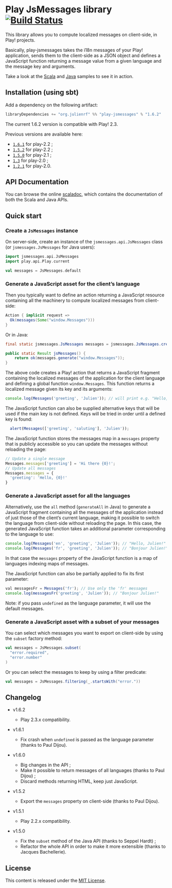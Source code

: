 # Play JsMessages library [![Build Status](https://travis-ci.org/julienrf/play-jsmessages.png?branch=master)](https://travis-ci.org/julienrf/play-jsmessages)

This library allows you to compute localized messages on client-side, in Play! projects.

Basically, play-jsmessages takes the i18n messages of your Play! application, sends them to the client-side as a JSON object and defines a JavaScript function returning a message value from a given language and the message key and arguments.

Take a look at the [Scala](/sample-scala) and [Java](/sample-java) samples to see it in action.

## Installation (using sbt)

Add a dependency on the following artifact:

```scala
libraryDependencies += "org.julienrf" %% "play-jsmessages" % "1.6.2"
```

The current 1.6.2 version is compatible with Play! 2.3.

Previous versions are available here:
 * [`1.6.1`](https://github.com/julienrf/play-jsmessages/tree/1.6.1) for play-2.2 ;
 * [`1.5.2`](https://github.com/julienrf/play-jsmessages/tree/1.5.2) for play-2.2 ;
 * [`1.5.0`](https://github.com/julienrf/play-jsmessages/tree/1.5.0) for play-2.1 ;
 * [`1.3`](https://github.com/julienrf/play-jsmessages/tree/403dc8d7248c965c827b70edeff55016ae274bef) for play-2.0 ;
 * [`1.2.1`](https://github.com/julienrf/play-jsmessages/tree/cc52b23dae9997b77da3cbccf6d22b60a557c2ee) for play-2.0.

## API Documentation

You can browse the online [scaladoc](http://julienrf.github.io/play-jsmessages/1.6.2/api/), which contains the documentation of both the Scala and Java APIs.

## Quick start

### Create a `JsMessages` instance

On server-side, create an instance of the `jsmessages.api.JsMessages` class (or `jsmessages.JsMessages` for Java users):

```scala
import jsmessages.api.JsMessages
import play.api.Play.current

val messages = JsMessages.default
```

### Generate a JavaScript asset for the client’s language

Then you typically want to define an action returning a JavaScript resource containing all the machinery to compute localized messages from client-side:

```scala
Action { implicit request =>
  Ok(messages(Some("window.Messages")))
}
```

Or in Java:

```java
final static jsmessages.JsMessages messages = jsmessages.JsMessages.create(play.Play.application());

public static Result jsMessages() {
    return ok(messages.generate("window.Messages"));
}
```

The above code creates a Play! action that returns a JavaScript fragment containing the localized messages of the application for the client language and defining a global function `window.Messages`. This function returns a localized message given its key and its arguments:

```javascript
console.log(Messages('greeting', 'Julien')); // will print e.g. "Hello, Julien!" or "Bonjour Julien!"
```

The JavaScript function can also be supplied alternative keys that will be used if the main key is not defined. Keys will be tried in order until a defined key is found:

```javascript
  alert(Messages(['greeting', 'saluting'], 'Julien'));
```

The JavaScript function stores the messages map in a `messages` property that is publicly accessible so you can update the messages without reloading the page:

```javascript
// Update a single message
Messages.messages['greeting'] = 'Hi there {0}!';
// Update all messages
Messages.messages = {
  'greeting': 'Hello, {0}!'
}
```

### Generate a JavaScript asset for all the languages

Alternatively, use the `all` method (`generateAll` in Java) to generate a JavaScript fragment containing all the messages of the application instead of just those of the client’s current language, making it possible to switch the language from client-side without reloading the page. In this case, the generated JavaScript function takes an additional parameter corresponding to the language to use:

```javascript
console.log(Messages('en', 'greeting', 'Julien')); // "Hello, Julien!"
console.log(Messages('fr', 'greeting', 'Julien')); // "Bonjour Julien!"
```

In that case the `messages` property of the JavaScript function is a map of languages indexing maps of messages.

The JavaScript function can also be partially applied to fix its first parameter:

```javascript
val messagesFr = Messages('fr'); // Use only the 'fr' messages
console.log(messagesFr('greeting', 'Julien')); // "Bonjour Julien!"
```

Note: if you pass `undefined` as the language parameter, it will use the default messages.

### Generate a JavaScript asset with a subset of your messages

You can select which messages you want to export on client-side by using the `subset` factory method:

```scala
val messages = JsMessages.subset(
  "error.required",
  "error.number"
)
```

Or you can select the messages to keep by using a filter predicate:

```scala
val messages = JsMessages.filtering(_.startsWith("error."))
```

## Changelog

* v1.6.2
  - Play 2.3.x compatibility.

* v1.6.1
  - Fix crash when `undefined` is passed as the language parameter (thanks to Paul Dijou).

* v1.6.0
  - Big changes in the API ;
  - Make it possible to return messages of all languages (thanks to Paul Dijou) ;
  - Discard methods returning HTML, keep just JavaScript.

* v1.5.2
  - Export the `messages` property on client-side (thanks to Paul Dijou).

* v1.5.1
  - Play 2.2.x compatibility.

* v1.5.0
  - Fix the `subset` method of the Java API (thanks to Seppel Hardt) ;
  - Refactor the whole API in order to make it more extensible (thanks to Jacques Bachellerie).

## License

This content is released under the [MIT License](http://opensource.org/licenses/mit-license.php).
